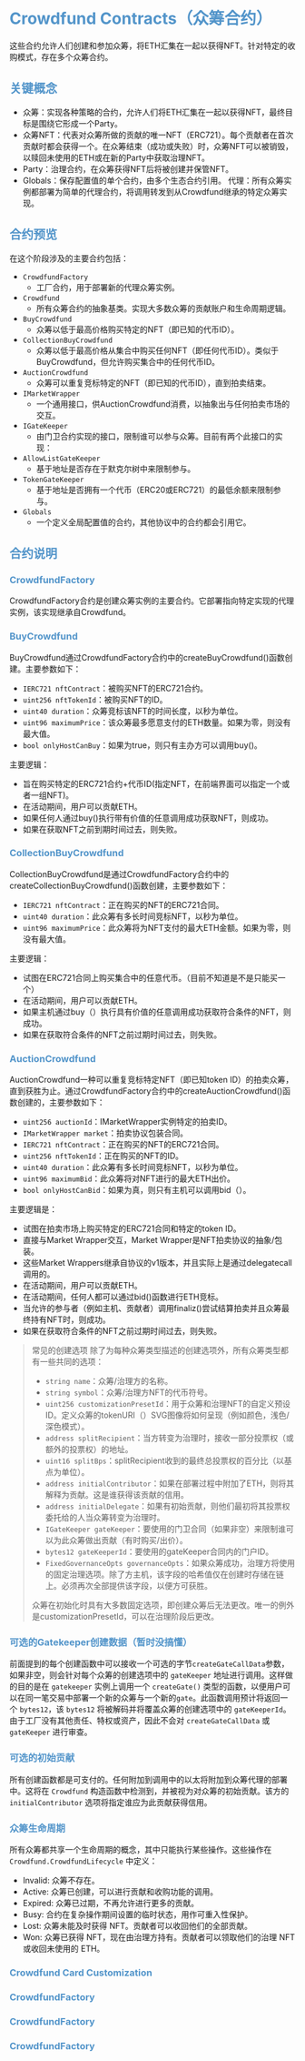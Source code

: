 # <font color="#5395ca">Crowdfund Contracts（众筹合约）</font>
这些合约允许人们创建和参加众筹，将ETH汇集在一起以获得NFT。针对特定的收购模式，存在多个众筹合约。

## <font color="#5395ca">关键概念</font>
* 众筹：实现各种策略的合约，允许人们将ETH汇集在一起以获得NFT，最终目标是围绕它形成一个Party。
* 众筹NFT：代表对众筹所做的贡献的唯一NFT（ERC721）。每个贡献者在首次贡献时都会获得一个。在众筹结束（成功或失败）时，众筹NFT可以被销毁，以赎回未使用的ETH或在新的Party中获取治理NFT。
* Party：治理合约，在众筹获得NFT后将被创建并保管NFT。
* Globals：保存配置值的单个合约，由多个生态合约引用。
代理：所有众筹实例都部署为简单的代理合约，将调用转发到从Crowdfund继承的特定众筹实现。

## <font color="#5395ca">合约预览</font>
在这个阶段涉及的主要合约包括：
* `CrowdfundFactory`
    * 工厂合约，用于部署新的代理众筹实例。
* `Crowdfund`
  * 所有众筹合约的抽象基类。实现大多数众筹的贡献账户和生命周期逻辑。
* `BuyCrowdfund`
  * 众筹以低于最高价格购买特定的NFT（即已知的代币ID）。
* `CollectionBuyCrowdfund`
  * 众筹以低于最高价格从集合中购买任何NFT（即任何代币ID）。类似于BuyCrowdfund，但允许购买集合中的任何代币ID。
* `AuctionCrowdfund`
  * 众筹可以重复竞标特定的NFT（即已知的代币ID），直到拍卖结束。
* `IMarketWrapper`
  * 一个通用接口，供AuctionCrowdfund消费，以抽象出与任何拍卖市场的交互。
* `IGateKeeper`
  * 由门卫合约实现的接口，限制谁可以参与众筹。目前有两个此接口的实现：
* `AllowListGateKeeper`
  * 基于地址是否存在于默克尔树中来限制参与。
* `TokenGateKeeper`
  * 基于地址是否拥有一个代币（ERC20或ERC721）的最低余额来限制参与。
* `Globals`
  * 一个定义全局配置值的合约，其他协议中的合约都会引用它。
  
## <font color="#5395ca">合约说明</font>
### <font color="#5395ca">CrowdfundFactory</font>
CrowdfundFactory合约是创建众筹实例的主要合约。它部署指向特定实现的代理实例，该实现继承自Crowdfund。
### <font color="#5395ca">BuyCrowdfund</font>
BuyCrowdfund通过CrowdfundFactory合约中的createBuyCrowdfund()函数创建。主要参数如下：
* `IERC721 nftContract`：被购买NFT的ERC721合约。
* `uint256 nftTokenId`：被购买NFT的ID。
* `uint40 duration`：众筹竞标该NFT的时间长度，以秒为单位。
* `uint96 maximumPrice`：该众筹最多愿意支付的ETH数量。如果为零，则没有最大值。
* `bool onlyHostCanBuy`：如果为true，则只有主办方可以调用buy()。

主要逻辑：
* 旨在购买特定的ERC721合约+代币ID(指定NFT，在前端界面可以指定一个或者一组NFT)。
* 在活动期间，用户可以贡献ETH。
* 如果任何人通过buy()执行带有价值的任意调用成功获取NFT，则成功。
* 如果在获取NFT之前到期时间过去，则失败。
### <font color="#5395ca">CollectionBuyCrowdfund</font>
CollectionBuyCrowdfund是通过CrowdfundFactory合约中的createCollectionBuyCrowdfund()函数创建，主要参数如下：
* `IERC721 nftContract`：正在购买的NFT的ERC721合同。
* `uint40 duration`：此众筹有多长时间竞标NFT，以秒为单位。
* `uint96 maximumPrice`：此众筹将为NFT支付的最大ETH金额。如果为零，则没有最大值。

主要逻辑：
* 试图在ERC721合同上购买集合中的任意代币。（目前不知道是不是只能买一个）
* 在活动期间，用户可以贡献ETH。
* 如果主机通过buy（）执行具有价值的任意调用成功获取符合条件的NFT，则成功。
* 如果在获取符合条件的NFT之前过期时间过去，则失败。

### <font color="#5395ca">AuctionCrowdfund</font>
AuctionCrowdfund一种可以重复竞标特定NFT（即已知token ID）的拍卖众筹，直到获胜为止。通过CrowdfundFactory合约中的createAuctionCrowdfund()函数创建的，主要参数如下：
* `uint256 auctionId`：IMarketWrapper实例特定的拍卖ID。
* `IMarketWrapper market`：拍卖协议包装合同。
* `IERC721 nftContract`：正在购买的NFT的ERC721合同。
* `uint256 nftTokenId`：正在购买的NFT的ID。
* `uint40 duration`：此众筹有多长时间竞标NFT，以秒为单位。
* `uint96 maximumBid`：此众筹将对NFT进行的最大ETH出价。
* `bool onlyHostCanBid`：如果为真，则只有主机可以调用bid（）。

主要逻辑是：
* 试图在拍卖市场上购买特定的ERC721合同和特定的token ID。
* 直接与Market Wrapper交互，Market Wrapper是NFT拍卖协议的抽象/包装。
* 这些Market Wrappers继承自协议的v1版本，并且实际上是通过delegatecall调用的。
* 在活动期间，用户可以贡献ETH。
* 在活动期间，任何人都可以通过bid()函数进行ETH竞标。
* 当允许的参与者（例如主机、贡献者）调用finaliz()尝试结算拍卖并且众筹最终持有NFT时，则成功。
* 如果在获取符合条件的NFT之前过期时间过去，则失败。

>常见的创建选项
>除了为每种众筹类型描述的创建选项外，所有众筹类型都有一些共同的选项：
>* `string name`：众筹/治理方的名称。
>* `string symbol`：众筹/治理方NFT的代币符号。
>* `uint256 customizationPresetId`：用于众筹和治理NFT的自定义预设ID。定义众筹的tokenURI（）SVG图像将如何呈现（例如颜色，浅色/深色模式）。
>* `address splitRecipient`：当方转变为治理时，接收一部分投票权（或额外的投票权）的地址。
>* `uint16 splitBps`：splitRecipient收到的最终总投票权的百分比（以基点为单位）。
>* `address initialContributor`：如果在部署过程中附加了ETH，则将其解释为贡献。这是谁获得该贡献的信用。
>* `address initialDelegate`：如果有初始贡献，则他们最初将其投票权委托给的人当众筹转变为治理时。
>* `IGateKeeper gateKeeper`：要使用的门卫合同（如果非空）来限制谁可以为此众筹做出贡献（有时购买/出价）。
>* `bytes12 gateKeeperId`：要使用的gateKeeper合同内的门户ID。
>* `FixedGovernanceOpts governanceOpts`：如果众筹成功，治理方将使用的固定治理选项。除了方主机，该字段的哈希值仅在创建时存储在链上。必须再次全部提供该字段，以便方可获胜。
>
>众筹在初始化时具有大多数固定选项，即创建众筹后无法更改。唯一的例外是customizationPresetId，可以在治理阶段后更改。

### <font color="#5395ca">可选的Gatekeeper创建数据（暂时没搞懂）</font> 
前面提到的每个创建函数中可以接收一个可选的字节`createGateCallData`参数，如果非空，则会针对每个众筹的创建选项中的 `gateKeeper` 地址进行调用。这样做的目的是在 `gatekeeper` 实例上调用一个 `createGate()` 类型的函数，以便用户可以在同一笔交易中部署一个新的众筹与一个新的`gate`。此函数调用预计将返回一个 `bytes12`，该 `bytes12` 将被解码并将覆盖众筹的创建选项中的 `gateKeeperId`。由于工厂没有其他责任、特权或资产，因此不会对 `createGateCallData` 或 `gateKeeper` 进行审查。

### <font color="#5395ca">可选的初始贡献</font> 
所有创建函数都是可支付的。任何附加到调用中的以太将附加到众筹代理的部署中。这将在 `Crowdfund` 构造函数中检测到，并被视为对众筹的初始贡献。该方的 `initialContributor` 选项将指定谁应为此贡献获得信用。

### <font color="#5395ca">众筹生命周期</font>
所有众筹都共享一个生命周期的概念，其中只能执行某些操作。这些操作在 `Crowdfund.CrowdfundLifecycle` 中定义：
* Invalid: 众筹不存在。
* Active: 众筹已创建，可以进行贡献和收购功能的调用。
* Expired: 众筹已过期，不再允许进行更多的贡献。
* Busy: 合约在复杂操作期间设置的临时状态，用作可重入性保护。
* Lost: 众筹未能及时获得 NFT。贡献者可以收回他们的全部贡献。
* Won: 众筹已获得 NFT，现在由治理方持有。贡献者可以领取他们的治理 NFT 或收回未使用的 ETH。
### <font color="#5395ca">Crowdfund Card Customization</font>
### <font color="#5395ca">CrowdfundFactory</font>
### <font color="#5395ca">CrowdfundFactory</font>
### <font color="#5395ca">CrowdfundFactory</font>

